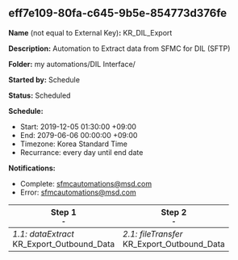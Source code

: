 ## eff7e109-80fa-c645-9b5e-854773d376fe

**Name** (not equal to External Key)**:** KR_DIL_Export

**Description:** Automation to Extract data from SFMC for DIL (SFTP)

**Folder:** my automations/DIL Interface/

**Started by:** Schedule

**Status:** Scheduled

**Schedule:**

* Start: 2019-12-05 01:30:00 +09:00
* End: 2079-06-06 00:00:00 +09:00
* Timezone: Korea Standard Time
* Recurrance: every day until end date

**Notifications:**

* Complete: sfmcautomations@msd.com
* Error: sfmcautomations@msd.com

| Step 1<br>_<small>-</small>_ | Step 2<br>_<small>-</small>_ |
| --- | --- |
| _1.1: dataExtract_<br>KR_Export_Outbound_Data | _2.1: fileTransfer_<br>KR_Export_Outbound_Data |
